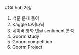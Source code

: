 #Git hub 저장
1. 백준 문제 풀이
2. Kaggle 타이타닉
3. 네이버 영화 댓글 sentiment 분석
4. Goorm study
5. Goorm competition
6. Goorm Project
